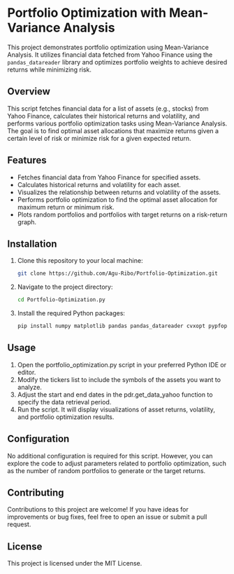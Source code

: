 # Portfolio Optimization with Mean-Variance Analysis

This project demonstrates portfolio optimization using Mean-Variance Analysis. It utilizes financial data fetched from Yahoo Finance using the `pandas_datareader` library and optimizes portfolio weights to achieve desired returns while minimizing risk.

## Overview

This script fetches financial data for a list of assets (e.g., stocks) from Yahoo Finance, calculates their historical returns and volatility, and performs various portfolio optimization tasks using Mean-Variance Analysis. The goal is to find optimal asset allocations that maximize returns given a certain level of risk or minimize risk for a given expected return.

## Features

- Fetches financial data from Yahoo Finance for specified assets.
- Calculates historical returns and volatility for each asset.
- Visualizes the relationship between returns and volatility of the assets.
- Performs portfolio optimization to find the optimal asset allocation for maximum return or minimum risk.
- Plots random portfolios and portfolios with target returns on a risk-return graph.

## Installation

1. Clone this repository to your local machine:

   ```bash
   git clone https://github.com/Agu-Ribo/Portfolio-Optimization.git

2. Navigate to the project directory:
   
    ```bash
    cd Portfolio-Optimization.py

3. Install the required Python packages:

    ```bash
    pip install numpy matplotlib pandas pandas_datareader cvxopt pypfopt

## Usage
1. Open the portfolio_optimization.py script in your preferred Python IDE or editor.
2. Modify the tickers list to include the symbols of the assets you want to analyze.
3. Adjust the start and end dates in the pdr.get_data_yahoo function to specify the data retrieval period.
4. Run the script. It will display visualizations of asset returns, volatility, and portfolio optimization results.

## Configuration
No additional configuration is required for this script. However, you can explore the code to adjust parameters related to portfolio optimization, such as the number of random portfolios to generate or the target returns.

## Contributing
Contributions to this project are welcome! If you have ideas for improvements or bug fixes, feel free to open an issue or submit a pull request.

## License
This project is licensed under the MIT License.
